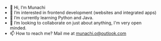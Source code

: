 - 👋 Hi, I’m Munachi
- 👀 I’m interested in frontend development (websites and integrated apps)
- 🌱 I’m currently learning Python and Java.
- 💞️ I’m looking to collaborate on just about anything, I'm very open minded.
- 📫 How to reach me? Mail me at munachi.o@outlook.com

<!---
iMuna7/iMuna7 is a ✨ special ✨ repository because its `README.md` (this file) appears on your GitHub profile.
You can click the Preview link to take a look at your changes.
--->
